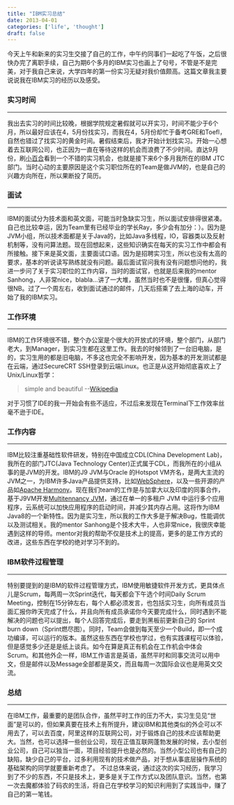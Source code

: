 ```yaml
---
title: "IBM实习总结"
date: 2013-04-01
categories: ['life', 'thought']
draft: false
---
```


今天上午和新来的实习生交接了自己的工作，中午约同事们一起吃了午饭，之后很快办完了离职手续，自己为期6个多月的IBM实习也画上了句号，不管是不是完美，对于我自己来说，大学四年的第一份实习无疑对我价值颇高。这篇文章我主要说说我在IBM实习的经历以及感受。

### 实习时间
---------------
我出去实习的时间比较晚，根据学院规定暑假就可以开实习，时间不能少于6个月，所以最好应该在4，5月份找实习，而我在4，5月份却忙于备考GRE和Toefl，自然也错过了找实习的黄金时间。暑假结束后，我才开始计划找实习。开始一心想着去互联网公司，也正因为一直在等待这样的机会而浪费了不少时间。直达9月份，刷[小百合](http://bbs.nju.edu.cn/)看到一个不错的实习机会，也就是接下来6个多月我所在的IBM JTC部门。当时心动的主要原因是这个实习职位所在的Team是做JVM的，也是自己的兴趣方向所在，所以果断投了简历。

### 面试
---------------
IBM的面试分为技术面和英文面，可能当时急缺实习生，所以面试安排得很紧凑。自己也比较幸运，因为Team里有已经毕业的学长Ray，多少会有加分：）。因为是JVM小组，所以技术面都是关于Java的，比如Java多线程，IO，容器类以及反射机制等，没有问算法题。现在回想起来，这些知识确实在每天的实习工作中都会有所接触。接下来是英文面，主要面试口语。因为是招聘实习生，所以也没有太高的要求，基本的听说读写熟练就没有问题。最后面试官问我有没有问题想问他的，我进一步问了关于实习职位的工作内容，当时的面试官，也就是后来我的mentor Sanhong，人非常nice，blabla...讲了一大堆，虽然当时也不是很懂，但真心觉得很NB。过了一个周左右，收到面试通过的邮件，几天后搭乘了去上海的动车，开始了我的IBM实习。

### 工作环境
---------------
IBM的工作环境很不错，整个办公室是个很大的开放式的环境，整个部门，从部门老大，到Manager，到实习生都在这里工作。我去的时候领到了一台旧电脑，是的，实习生用的都是旧电脑，不多这也完全不影响开发，因为基本的开发测试都是在云端，通过SecureCRT SSH登录到云端Linux。也正是从这开始彻底喜欢上了Unix/Linux哲学：
> simple and beautiful                        --[Wikipedia](http://en.wikipedia.org/wiki/Unix_philosophy)

对于习惯了IDE的我一开始会有些不适应，不过后来发现在Terminal下工作效率丝毫不逊于IDE。

### 工作内容
---------------
IBM比较注重基础性软件研发，特别在中国成立CDL(China Development Lab)，我所在的部门JTC(Java Technology Center)正式属于CDL，而我所在的小组从事的是JVM的开发。IBM的J9 JVM与Oracle 的Hotspot VM齐名，是两大主流的JVM之一，为IBM许多Java产品提供支持，比如[WebSphere](http://en.wikipedia.org/wiki/IBM_WebSphere)，以及一些开源的产品如[Apache Harmony](http://en.wikipedia.org/wiki/Apache_Harmony)。现在我们team的工作是与加拿大以及印度的同事合作，基于J9VM开发[Multitennancy JVM](http://www.ibm.com/developerworks/library/j-multitenant-java/)，通过在单一的多租户 JVM 中运行多个应用程序，云系统可以加快应用程序的启动时间，并减少其内存占用。这将作为IBM Java8的一个新特性。因为是实习生，所以我的工作大多是于解决Bug，性能调优以及测试相关。我的mentor Sanhong是个技术大牛，人也非常nice，我很庆幸能遇到这样的导师。mentor对我的帮助不仅是技术上的提高，更多的是工作方式的改进，这些东西在学校的绝对学习不到的。

### IBM软件过程管理
--------------------
特别要提到的是IBM的软件过程管理方式，IBM使用敏捷软件开发方式，更具体点儿是Scrum，每两周一次Sprint迭代，每天都会下午选个时间Daily Scrum Meeting，控制在15分钟左右，每个人都必须发言，也包括实习生，向所有成员当面汇报你昨天完成了什么，并且向所有成员承诺你今天要完成什么，同时遇到不能解决的问题也可以提出，每个人回答完成后，要走到黑板前更新自己的 Sprint burn down（Sprint燃尽图）。同时，Team会做到每天至少一个Build，即一个成功编译，可以运行的版本。虽然这些东西在学校也学过，也有实践课程可以体验，但是感觉多少还是是纸上谈兵。如今在算是真正有机会在工作机会中体会Scrum。和其他外企一样，IBM工作语言是英语，虽然平时和同事交流可以用中文，但是邮件以及Message全部都是英文，而且每周一次国际会议也是用英文交流。

### 总结
--------------------
在IBM工作，最重要的是团队合作，虽然平时工作的压力不大，实习生见见“世面”是可以的，但如果真要在技术上有所提升，建议IBM和其他类似的外企可以不用去了，可以去百度，阿里这样的互联网公司，对于锻炼自己的技术应该帮助更大。当然，也可以选择一些创业公司，现在正值互联网蓬勃发展的时候，去小型创业公司，自己可以独当一面，项目经验提升也是必然的。当然小型公司也有自己的缺陷，缺少自己的平台，过多利用现有的技术做产品，对于想从事底层操作系统的基础架构的同学就要重新考虑了。
不过总体来说，通过这次的实习经历，我学习到了不少的东西，不只是技术上，更多是关于工作方式以及团队意识。当然，也第一次去魔都体验了码农的生活，将自己在学校学习的知识利用到了实践当中，赚了自己的第一笔钱。
